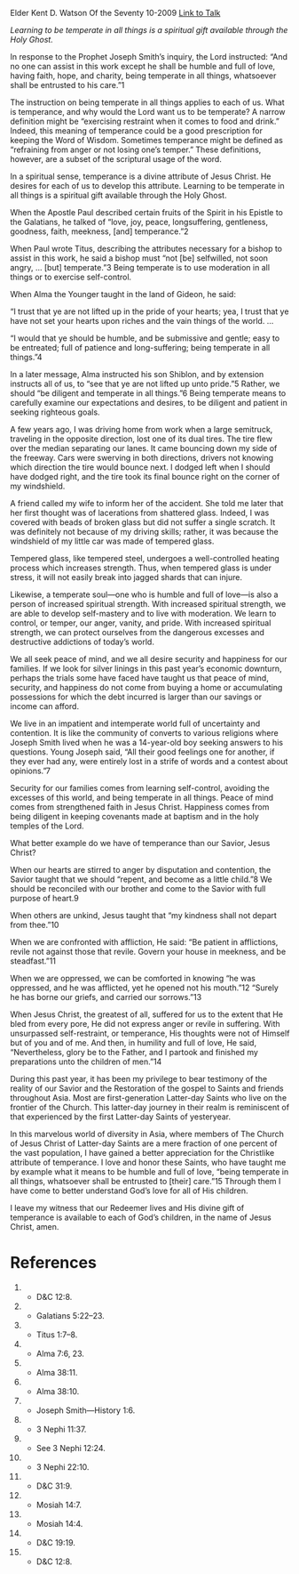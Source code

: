 Elder Kent D. Watson
Of the Seventy
10-2009
[Link to Talk](https://www.churchofjesuschrist.org/study/general-conference/2009/10/being-temperate-in-all-things?lang=eng)

_Learning to be temperate in all things is a spiritual gift available through the Holy Ghost._

In response to the Prophet Joseph Smith’s inquiry, the Lord instructed: “And no one can assist in this work except he shall be humble and full of love, having faith, hope, and charity, being temperate in all things, whatsoever shall be entrusted to his care.”1

The instruction on being temperate in all things applies to each of us. What is temperance, and why would the Lord want us to be temperate? A narrow definition might be “exercising restraint when it comes to food and drink.” Indeed, this meaning of temperance could be a good prescription for keeping the Word of Wisdom. Sometimes temperance might be defined as “refraining from anger or not losing one’s temper.” These definitions, however, are a subset of the scriptural usage of the word.

In a spiritual sense, temperance is a divine attribute of Jesus Christ. He desires for each of us to develop this attribute. Learning to be temperate in all things is a spiritual gift available through the Holy Ghost.

When the Apostle Paul described certain fruits of the Spirit in his Epistle to the Galatians, he talked of “love, joy, peace, longsuffering, gentleness, goodness, faith, meekness, [and] temperance.”2

When Paul wrote Titus, describing the attributes necessary for a bishop to assist in this work, he said a bishop must “not [be] selfwilled, not soon angry, … [but] temperate.”3 Being temperate is to use moderation in all things or to exercise self-control.

When Alma the Younger taught in the land of Gideon, he said:

“I trust that ye are not lifted up in the pride of your hearts; yea, I trust that ye have not set your hearts upon riches and the vain things of the world. …

“I would that ye should be humble, and be submissive and gentle; easy to be entreated; full of patience and long-suffering; being temperate in all things.”4

In a later message, Alma instructed his son Shiblon, and by extension instructs all of us, to “see that ye are not lifted up unto pride.”5 Rather, we should “be diligent and temperate in all things.”6 Being temperate means to carefully examine our expectations and desires, to be diligent and patient in seeking righteous goals.

A few years ago, I was driving home from work when a large semitruck, traveling in the opposite direction, lost one of its dual tires. The tire flew over the median separating our lanes. It came bouncing down my side of the freeway. Cars were swerving in both directions, drivers not knowing which direction the tire would bounce next. I dodged left when I should have dodged right, and the tire took its final bounce right on the corner of my windshield.

A friend called my wife to inform her of the accident. She told me later that her first thought was of lacerations from shattered glass. Indeed, I was covered with beads of broken glass but did not suffer a single scratch. It was definitely not because of my driving skills; rather, it was because the windshield of my little car was made of tempered glass.

Tempered glass, like tempered steel, undergoes a well-controlled heating process which increases strength. Thus, when tempered glass is under stress, it will not easily break into jagged shards that can injure.

Likewise, a temperate soul—one who is humble and full of love—is also a person of increased spiritual strength. With increased spiritual strength, we are able to develop self-mastery and to live with moderation. We learn to control, or temper, our anger, vanity, and pride. With increased spiritual strength, we can protect ourselves from the dangerous excesses and destructive addictions of today’s world.

We all seek peace of mind, and we all desire security and happiness for our families. If we look for silver linings in this past year’s economic downturn, perhaps the trials some have faced have taught us that peace of mind, security, and happiness do not come from buying a home or accumulating possessions for which the debt incurred is larger than our savings or income can afford.

We live in an impatient and intemperate world full of uncertainty and contention. It is like the community of converts to various religions where Joseph Smith lived when he was a 14-year-old boy seeking answers to his questions. Young Joseph said, “All their good feelings one for another, if they ever had any, were entirely lost in a strife of words and a contest about opinions.”7

Security for our families comes from learning self-control, avoiding the excesses of this world, and being temperate in all things. Peace of mind comes from strengthened faith in Jesus Christ. Happiness comes from being diligent in keeping covenants made at baptism and in the holy temples of the Lord.

What better example do we have of temperance than our Savior, Jesus Christ?

When our hearts are stirred to anger by disputation and contention, the Savior taught that we should “repent, and become as a little child.”8 We should be reconciled with our brother and come to the Savior with full purpose of heart.9

When others are unkind, Jesus taught that “my kindness shall not depart from thee.”10

When we are confronted with affliction, He said: “Be patient in afflictions, revile not against those that revile. Govern your house in meekness, and be steadfast.”11

When we are oppressed, we can be comforted in knowing “he was oppressed, and he was afflicted, yet he opened not his mouth.”12 “Surely he has borne our griefs, and carried our sorrows.”13

When Jesus Christ, the greatest of all, suffered for us to the extent that He bled from every pore, He did not express anger or revile in suffering. With unsurpassed self-restraint, or temperance, His thoughts were not of Himself but of you and of me. And then, in humility and full of love, He said, “Nevertheless, glory be to the Father, and I partook and finished my preparations unto the children of men.”14

During this past year, it has been my privilege to bear testimony of the reality of our Savior and the Restoration of the gospel to Saints and friends throughout Asia. Most are first-generation Latter-day Saints who live on the frontier of the Church. This latter-day journey in their realm is reminiscent of that experienced by the first Latter-day Saints of yesteryear.

In this marvelous world of diversity in Asia, where members of The Church of Jesus Christ of Latter-day Saints are a mere fraction of one percent of the vast population, I have gained a better appreciation for the Christlike attribute of temperance. I love and honor these Saints, who have taught me by example what it means to be humble and full of love, “being temperate in all things, whatsoever shall be entrusted to [their] care.”15 Through them I have come to better understand God’s love for all of His children.

I leave my witness that our Redeemer lives and His divine gift of temperance is available to each of God’s children, in the name of Jesus Christ, amen.

# References
1. - D&C 12:8.
2. - Galatians 5:22–23.
3. - Titus 1:7–8.
4. - Alma 7:6, 23.
5. - Alma 38:11.
6. - Alma 38:10.
7. - Joseph Smith—History 1:6.
8. - 3 Nephi 11:37.
9. - See 3 Nephi 12:24.
10. - 3 Nephi 22:10.
11. - D&C 31:9.
12. - Mosiah 14:7.
13. - Mosiah 14:4.
14. - D&C 19:19.
15. - D&C 12:8.
